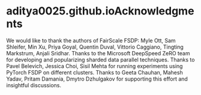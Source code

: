 # aditya0025.github.ioAcknowledgments
We would like to thank the authors of FairScale FSDP: Myle Ott, Sam Shleifer, Min Xu, Priya Goyal, Quentin Duval, Vittorio Caggiano, Tingting Markstrum, Anjali Sridhar. Thanks to the Microsoft DeepSpeed ZeRO team for developing and popularizing sharded data parallel techniques. Thanks to Pavel Belevich, Jessica Choi, Sisil Mehta for running experiments using PyTorch FSDP on different clusters. Thanks to Geeta Chauhan, Mahesh Yadav, Pritam Damania, Dmytro Dzhulgakov for supporting this effort and insightful discussions.
